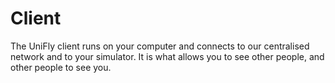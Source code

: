 # Client

The UniFly client runs on your computer and connects to our centralised network and to your simulator. It is what allows you to see other people, and other people to see you.